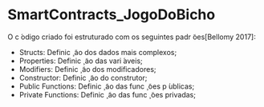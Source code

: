 # SmartContracts_JogoDoBicho


O c ́odigo criado foi estruturado com os seguintes padr ̃oes[Bellomy 2017]:
  - Structs: Definic ̧  ̃ao dos dados mais complexos;
  - Properties: Definic ̧  ̃ao das vari ́aveis;
  - Modifiers: Definic ̧  ̃ao dos modificadores;
  - Constructor: Definic ̧  ̃ao do construtor;
  - Public Functions: Definic ̧  ̃ao das func ̧  ̃oes p ́ublicas;
  - Private Functions: Definic ̧  ̃ao das func ̧  ̃oes privadas;
